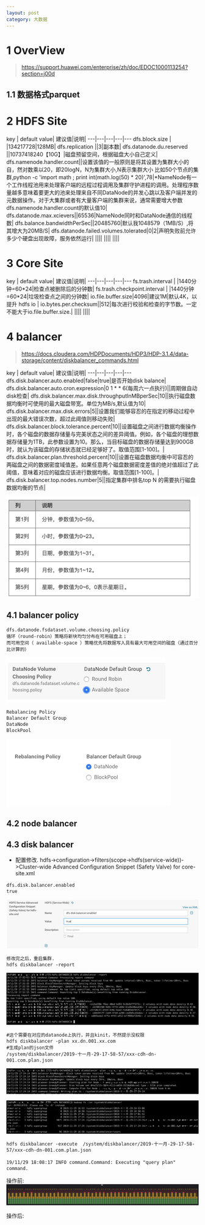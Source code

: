 ```yaml
---
layout: post
category: 大数据
---
```


# 1 OverView
> https://support.huawei.com/enterprise/zh/doc/EDOC1000113254?section=j00d
## 1.1 数据格式parquet
# 2 HDFS Site

key | default value| 建议值|说明|
---|---|---|---|---
dfs.block.size | |134217728|128MB|
dfs.replication ||3|副本数|
dfs.datanode.du.reserved ||10737418240【10G】|磁盘预留空间，根据磁盘大小自己定义|
dfs.namenode.handler.count||设置该值的一般原则是将其设置为集群大小的自，然对数乘以20，即20logN，N为集群大小,N表示集群大小 比如50个节点的集群,python -c 'import math ; print int(math.log(50) * 20)',78|*NameNode有一个工作线程池用来处理客户端的远程过程调用及集群守护进程的调用。处理程序数量越多意味着要更大的池来处理来自不同DataNode的并发心跳以及客户端并发的元数据操作。对于大集群或者有大量客户端的集群来说，通常需要增大参数dfs.namenode.handler.count的默认值10|
dfs.datanode.max.xcievers||65536|NameNode同时和DataNode通信的线程数|
dfs.balance.bandwidthPerSec||20485760|默认我1048579（1MB/S）,将其增大为20MB/S|
dfs.datanode.failed.volumes.tolerated|0|2|声明失败前允许多少个硬盘出现故障，服务依然运行|
   ||||
    ||||
     ||||

# 3 Core Site

key | default value| 建议值|说明|
---|---|---|---|---
fs.trash.interval |  |1440分钟=60\*24|检查点被删除后的分钟数|
fs.trash.checkpoint.interval |  |1440分钟=60\*24|垃圾检查点之间的分钟数|
io.file.buffer.size|4096|建议1M|默认4K，以提升 hdfs io |
io.bytes.per.checksum||512|每次进行校验和检查的字节数。一定不能大于io.file.buffer.size.|
 ||||
  ||||
 
 
# 4 balancer
> https://docs.cloudera.com/HDPDocuments/HDP3/HDP-3.1.4/data-storage/content/diskbalancer_commands.html

key | default value| 建议值|说明|
---|---|---|---|---
dfs.disk.balancer.auto.enabled|false|true|是否开始disk balance|
dfs.disk.balancer.auto.cron.expression|0 1 * * 6(每周六一点执行)||周期做自动disk检查|
dfs.disk.balancer.max.disk.throughputInMBperSec|10||执行磁盘数据均衡时可使用的最大磁盘带宽。单位为MB/s,默认值为10|
dfs.disk.balancer.max.disk.errors|5||设置我们能够容忍的在指定的移动过程中出现的最大错误次数，超过此阈值则移动失败|
dfs.disk.balancer.block.tolerance.percent|10||设置磁盘之间进行数据均衡操作时，各个磁盘的数据存储量与完美状态之间的差异阈值。例如，各个磁盘的理想数据存储量为1TB，此参数设置为10。那么，当目标磁盘的数据存储量达到900GB时，就认为该磁盘的存储状态就已经足够好了。取值范围[1-100]。|
dfs.disk.balancer.plan.threshold.percent|10||设置在磁盘数据均衡中可容忍的两磁盘之间的数据密度域值差。如果任意两个磁盘数据密度差值的绝对值超过了此阈值，意味着对应的磁盘应该进行数据均衡。取值范围[1-100]。|
dfs.disk.balancer.top.nodes.number|5||指定集群中排名top N 的需要执行磁盘数据均衡的节点|


![-w499](/assets/img//15750003929177.jpg)

## 4.1 balancer policy
 
```
dfs.datanode.fsdataset.volume.choosing.policy
循环（round-robin）策略将新块均匀分布在可用磁盘上；
而可用空间（ available-space ）策略优先将数据写入具有最大可用空间的磁盘（通过百分比计算的）
```
 
 ![](/assets/img//15749986010461.jpg)


```
Rebalancing Policy
Balancer Default Group 
DataNode
BlockPool
```

![](/assets/img//15749986961024.jpg)

## 4.2 node balancer
## 4.3 disk balancer
 - 配置修改. hdfs->configuration->filters(scope->hdfs(service-wide))->Cluster-wide Advanced Configuration Snippet (Safety Valve) for core-site.xml 
 
```
dfs.disk.balancer.enabled
true
```

![](/assets/img//15750182696865.jpg)

```
修改完之后，重启集群.
hdfs diskbalancer -report
```
![-w1435](/assets/img//15750212654392.jpg)


```
#这个需要在对应的datanode上执行，并且kinit，不然提示没权限
hdfs diskbalancer -plan xx.dn.001.xx.com
#生成plan的json文件
/system/diskbalancer/2019-十一月-29-17-58-57/xxx-cdh-dn-001.com.plan.json
```

![-w1424](/assets/img//15750213073894.jpg)


![-w1439](/assets/img//15750213563540.jpg)



```
hdfs diskbalancer -execute  /system/diskbalancer/2019-十一月-29-17-58-57/xxx-cdh-dn-001.com.plan.json

19/11/29 18:08:17 INFO command.Command: Executing "query plan" command.
```
操作前:
![](/assets/img//15749992494148.jpg)

操作后: